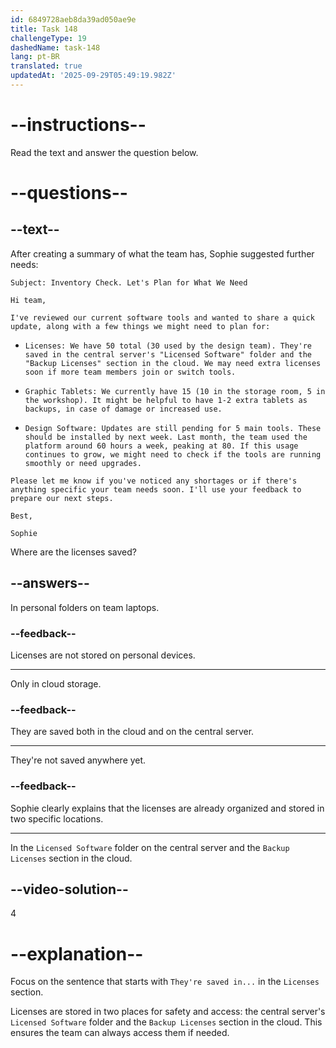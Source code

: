 ```yaml
---
id: 6849728aeb8da39ad050ae9e
title: Task 148
challengeType: 19
dashedName: task-148
lang: pt-BR
translated: true
updatedAt: '2025-09-29T05:49:19.982Z'
---
```


<!-- READING -->

# --instructions--

Read the text and answer the question below.

# --questions--

## --text--

After creating a summary of what the team has, Sophie suggested further needs:

`Subject: Inventory Check. Let's Plan for What We Need`

`Hi team,`

`I've reviewed our current software tools and wanted to share a quick update, along with a few things we might need to plan for:`

- `Licenses: We have 50 total (30 used by the design team). They're saved in the central server's "Licensed Software" folder and the "Backup Licenses" section in the cloud. We may need extra licenses soon if more team members join or switch tools.`

- `Graphic Tablets: We currently have 15 (10 in the storage room, 5 in the workshop). It might be helpful to have 1-2 extra tablets as backups, in case of damage or increased use.`

- `Design Software: Updates are still pending for 5 main tools. These should be installed by next week. Last month, the team used the platform around 60 hours a week, peaking at 80. If this usage continues to grow, we might need to check if the tools are running smoothly or need upgrades.`

`Please let me know if you've noticed any shortages or if there's anything specific your team needs soon. I'll use your feedback to prepare our next steps.`

`Best,`

`Sophie`

Where are the licenses saved?

## --answers--

In personal folders on team laptops.

### --feedback--

Licenses are not stored on personal devices.

---

Only in cloud storage.

### --feedback--

They are saved both in the cloud and on the central server.

---

They're not saved anywhere yet.

### --feedback--

Sophie clearly explains that the licenses are already organized and stored in two specific locations.

---

In the `Licensed Software` folder on the central server and the `Backup Licenses` section in the cloud.

## --video-solution--

4

# --explanation--

Focus on the sentence that starts with `They're saved in...` in the `Licenses` section.

Licenses are stored in two places for safety and access: the central server's `Licensed Software` folder and the `Backup Licenses` section in the cloud. This ensures the team can always access them if needed.
